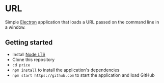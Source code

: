 # URL

Simple [Electron](http://electron.atom.io) application that loads a URL
passed on the command line in a window.

## Getting started

- Install [Node LTS](https://nodejs.org)
- Clone this repository
- `cd price`
- `npm install` to install the application's dependencies
- `npm start https://github.com` to start the application and load GitHub
